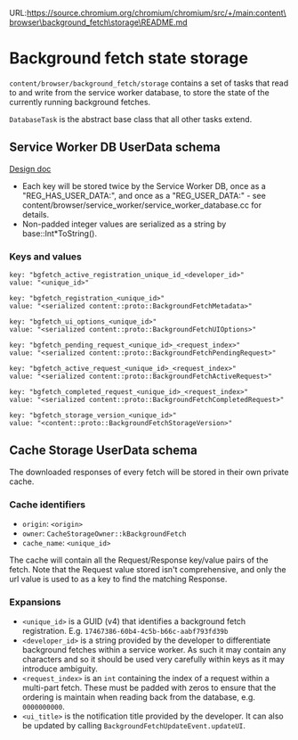 URL:https://source.chromium.org/chromium/chromium/src/+/main:content\browser\background_fetch\storage\README.md
# Background fetch state storage

`content/browser/background_fetch/storage` contains a set of tasks that read to
and write from the service worker database, to store the state of the currently
running background fetches.

`DatabaseTask` is the abstract base class that all other tasks extend.

## Service Worker DB UserData schema

[Design doc](https://docs.google.com/document/d/1-WPPTP909Gb5PnaBOKP58tPVLw2Fq0Ln-u1EBviIBns/edit)

- Each key will be stored twice by the Service Worker DB, once as a
  "REG\_HAS\_USER\_DATA:", and once as a "REG\_USER\_DATA:" - see
  content/browser/service\_worker/service\_worker\_database.cc for details.
- Non-padded integer values are serialized as a string by base::Int\*ToString().
### Keys and values
```
key: "bgfetch_active_registration_unique_id_<developer_id>"
value: "<unique_id>"
```

```
key: "bgfetch_registration_<unique_id>"
value: "<serialized content::proto::BackgroundFetchMetadata>"
```

```
key: "bgfetch_ui_options_<unique_id>"
value: "<serialized content::proto::BackgroundFetchUIOptions>"
```

```
key: "bgfetch_pending_request_<unique_id>_<request_index>"
value: "<serialized content::proto::BackgroundFetchPendingRequest>"
```

```
key: "bgfetch_active_request_<unique_id>_<request_index>"
value: "<serialized content::proto::BackgroundFetchActiveRequest>"
```

```
key: "bgfetch_completed_request_<unique_id>_<request_index>"
value: "<serialized content::proto::BackgroundFetchCompletedRequest>"
```

```
key: "bgfetch_storage_version_<unique_id>"
value: "<content::proto::BackgroundFetchStorageVersion>"
```

## Cache Storage UserData schema

The downloaded responses of every fetch will be stored in their own private cache.

### Cache identifiers
* `origin`: `<origin>`
* `owner`: `CacheStorageOwner::kBackgroundFetch`
* `cache_name`: `<unique_id>`

The cache will contain all the Request/Response key/value pairs of the fetch.
Note that the Request value stored isn't comprehensive, and only the url value is
used to as a key to find the matching Response.

### Expansions
* `<unique_id>` is a GUID (v4) that identifies a background fetch registration.
E.g.  `17467386-60b4-4c5b-b66c-aabf793fd39b`
* `<developer_id>` is a string provided by the developer to differentiate
background fetches within a service worker. As such it may contain any
characters and so it should be used very carefully within keys as it may
introduce ambiguity.
* `<request_index>` is an `int` containing the index of a request within a
multi-part fetch. These must be padded with zeros to ensure that the ordering
is maintain when reading back from the database, e.g. `0000000000`.
* `<ui_title>` is the notification title provided by the developer. It can also
be updated by calling `BackgroundFetchUpdateEvent.updateUI`.

